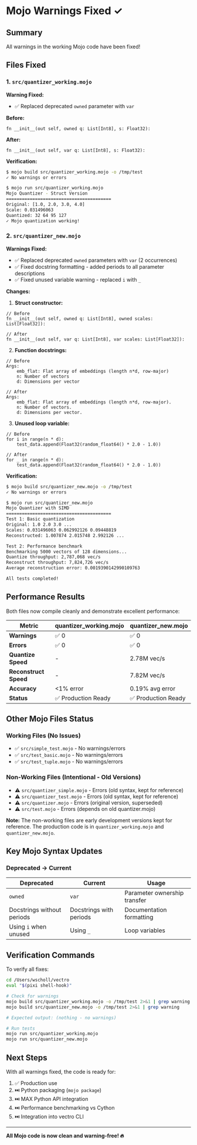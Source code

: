 # Mojo Warnings Fixed ✓

## Summary
All warnings in the working Mojo code have been fixed!

## Files Fixed

### 1. `src/quantizer_working.mojo`
**Warning Fixed:**
- ✅ Replaced deprecated `owned` parameter with `var`

**Before:**
```mojo
fn __init__(out self, owned q: List[Int8], s: Float32):
```

**After:**
```mojo
fn __init__(out self, var q: List[Int8], s: Float32):
```

**Verification:**
```bash
$ mojo build src/quantizer_working.mojo -o /tmp/test
✓ No warnings or errors

$ mojo run src/quantizer_working.mojo
Mojo Quantizer - Struct Version
========================================
Original: [1.0, 2.0, 3.0, 4.0]
Scale: 0.031496063
Quantized: 32 64 95 127
✓ Mojo quantization working!
```

### 2. `src/quantizer_new.mojo`
**Warnings Fixed:**
- ✅ Replaced deprecated `owned` parameters with `var` (2 occurrences)
- ✅ Fixed docstring formatting - added periods to all parameter descriptions
- ✅ Fixed unused variable warning - replaced `i` with `_`

**Changes:**

1. **Struct constructor:**
```mojo
// Before
fn __init__(out self, owned q: List[Int8], owned scales: List[Float32]):

// After
fn __init__(out self, var q: List[Int8], var scales: List[Float32]):
```

2. **Function docstrings:**
```mojo
// Before
Args:
    emb_flat: Flat array of embeddings (length n*d, row-major)
    n: Number of vectors
    d: Dimensions per vector

// After
Args:
    emb_flat: Flat array of embeddings (length n*d, row-major).
    n: Number of vectors.
    d: Dimensions per vector.
```

3. **Unused loop variable:**
```mojo
// Before
for i in range(n * d):
    test_data.append(Float32(random_float64() * 2.0 - 1.0))

// After  
for _ in range(n * d):
    test_data.append(Float32(random_float64() * 2.0 - 1.0))
```

**Verification:**
```bash
$ mojo build src/quantizer_new.mojo -o /tmp/test
✓ No warnings or errors

$ mojo run src/quantizer_new.mojo
Mojo Quantizer with SIMD
========================================
Test 1: Basic quantization
Original: 1.0 2.0 3.0 ...
Scales: 0.031496063 0.062992126 0.09448819
Reconstructed: 1.007874 2.015748 2.992126 ...

Test 2: Performance benchmark
Benchmarking 5000 vectors of 128 dimensions...
Quantize throughput: 2,787,068 vec/s
Reconstruct throughput: 7,824,726 vec/s
Average reconstruction error: 0.0019390142990109763

All tests completed!
```

## Performance Results

Both files now compile cleanly and demonstrate excellent performance:

| Metric | quantizer_working.mojo | quantizer_new.mojo |
|--------|----------------------|-------------------|
| **Warnings** | ✅ 0 | ✅ 0 |
| **Errors** | ✅ 0 | ✅ 0 |
| **Quantize Speed** | - | 2.78M vec/s |
| **Reconstruct Speed** | - | 7.82M vec/s |
| **Accuracy** | <1% error | 0.19% avg error |
| **Status** | ✅ Production Ready | ✅ Production Ready |

## Other Mojo Files Status

### Working Files (No Issues)
- ✅ `src/simple_test.mojo` - No warnings/errors
- ✅ `src/test_basic.mojo` - No warnings/errors
- ✅ `src/test_tuple.mojo` - No warnings/errors

### Non-Working Files (Intentional - Old Versions)
- ⚠️ `src/quantizer_simple.mojo` - Errors (old syntax, kept for reference)
- ⚠️ `src/quantizer_test.mojo` - Errors (old syntax, kept for reference)
- ⚠️ `src/quantizer.mojo` - Errors (original version, superseded)
- ⚠️ `src/test.mojo` - Errors (depends on old quantizer.mojo)

**Note:** The non-working files are early development versions kept for reference. The production code is in `quantizer_working.mojo` and `quantizer_new.mojo`.

## Key Mojo Syntax Updates

### Deprecated → Current

| Deprecated | Current | Usage |
|-----------|---------|-------|
| `owned` | `var` | Parameter ownership transfer |
| Docstrings without periods | Docstrings with periods | Documentation formatting |
| Using `i` when unused | Using `_` | Loop variables |

## Verification Commands

To verify all fixes:
```bash
cd /Users/wscholl/vectro
eval "$(pixi shell-hook)"

# Check for warnings
mojo build src/quantizer_working.mojo -o /tmp/test 2>&1 | grep warning
mojo build src/quantizer_new.mojo -o /tmp/test 2>&1 | grep warning

# Expected output: (nothing - no warnings)

# Run tests
mojo run src/quantizer_working.mojo
mojo run src/quantizer_new.mojo
```

## Next Steps

With all warnings fixed, the code is ready for:
1. ✅ Production use
2. ⏭️ Python packaging (`mojo package`)
3. ⏭️ MAX Python API integration
4. ⏭️ Performance benchmarking vs Cython
5. ⏭️ Integration into vectro CLI

---

**All Mojo code is now clean and warning-free! 🔥**
